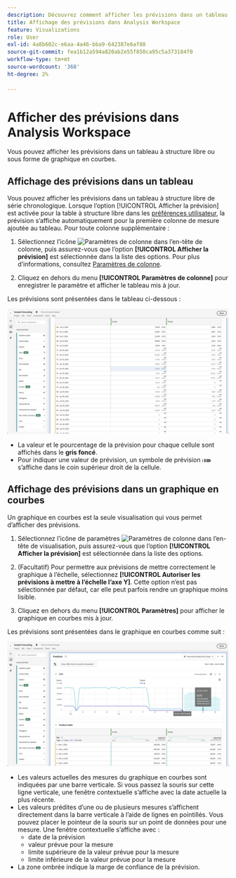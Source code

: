 ```yaml
---
description: Découvrez comment afficher les prévisions dans un tableau ou un graphique en courbes.
title: Affichage des prévisions dans Analysis Workspace
feature: Visualizations
role: User
exl-id: 4a8b602c-e6aa-4a46-bba9-642387e6af88
source-git-commit: fea1b12a594a820ab2e55f850ca95c5a373184f0
workflow-type: tm+mt
source-wordcount: '368'
ht-degree: 2%

---
```


# Afficher des prévisions dans Analysis Workspace

Vous pouvez afficher les prévisions dans un tableau à structure libre ou sous forme de graphique en courbes.

## Affichage des prévisions dans un tableau

Vous pouvez afficher les prévisions dans un tableau à structure libre de série chronologique. Lorsque l’option [!UICONTROL Afficher la prévision] est activée pour la table à structure libre dans les [préférences utilisateur](../user-preferences.md), la prévision s’affiche automatiquement pour la première colonne de mesure ajoutée au tableau. Pour toute colonne supplémentaire :

1. Sélectionnez l’icône ![Paramètres de colonne](https://spectrum.adobe.com/static/icons/workflow_18/Smock_Settings_18_N.svg) dans l’en-tête de colonne, puis assurez-vous que l’option **[!UICONTROL Afficher la prévision]** est sélectionnée dans la liste des options. Pour plus d’informations, consultez [Paramètres de colonne](../visualizations/freeform-table/column-row-settings/column-settings.md).

1. Cliquez en dehors du menu **[!UICONTROL Paramètres de colonne]** pour enregistrer le paramètre et afficher le tableau mis à jour.

Les prévisions sont présentées dans le tableau ci-dessous :

![Afficher la prévision dans la table](assets/show-forecast-table.png)

* La valeur et le pourcentage de la prévision pour chaque cellule sont affichés dans le **gris foncé**.
* Pour indiquer une valeur de prévision, un symbole de prévision <img src="./assets/forecast.svg" alt="Symbole des prévisions" width="20" /> s’affiche dans le coin supérieur droit de la cellule.


## Affichage des prévisions dans un graphique en courbes

Un graphique en courbes est la seule visualisation qui vous permet d’afficher des prévisions.

1. Sélectionnez l’icône de paramètres ![Paramètres de colonne](https://spectrum.adobe.com/static/icons/workflow_18/Smock_Settings_18_N.svg) dans l’en-tête de visualisation, puis assurez-vous que l’option **[!UICONTROL Afficher la prévision]** est sélectionnée dans la liste des options.

1. (Facultatif) Pour permettre aux prévisions de mettre correctement le graphique à l’échelle, sélectionnez **[!UICONTROL Autoriser les prévisions à mettre à l’échelle l’axe Y]**. Cette option n’est pas sélectionnée par défaut, car elle peut parfois rendre un graphique moins lisible.

1. Cliquez en dehors du menu **[!UICONTROL Paramètres]** pour afficher le graphique en courbes mis à jour.

Les prévisions sont présentées dans le graphique en courbes comme suit :

![Afficher la prévision dans le graphique en courbes](assets/show-forecast-linechart.png)

* Les valeurs actuelles des mesures du graphique en courbes sont indiquées par une barre verticale. Si vous passez la souris sur cette ligne verticale, une fenêtre contextuelle s’affiche avec la date actuelle la plus récente.
* Les valeurs prédites d’une ou de plusieurs mesures s’affichent directement dans la barre verticale à l’aide de lignes en pointillés. Vous pouvez placer le pointeur de la souris sur un point de données pour une mesure. Une fenêtre contextuelle s’affiche avec :
   * date de la prévision
   * valeur prévue pour la mesure
   * limite supérieure de la valeur prévue pour la mesure
   * limite inférieure de la valeur prévue pour la mesure
* La zone ombrée indique la marge de confiance de la prévision.
